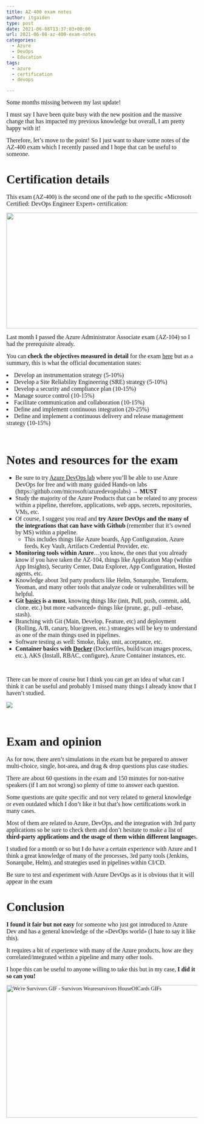 ```yaml
---
title: AZ-400 exam notes
author: itgaiden
type: post
date: 2021-06-08T13:37:03+00:00
url: 2021-06-08-az-400-exam-notes
categories:
  - Azure
  - DevOps
  - Education
tags:
  - azure
  - certification
  - devops

---
```

<span style="font-family: Nunito; font-size: 16px;">Some months missing between my last update!</span>

<span style="font-family: Nunito; font-size: 16px;">I must say I have been quite busy with the new position and the massive change that has impacted my previous knowledge but overall, I am pretty happy with it!</span>

<span style="font-family: Nunito; font-size: 16px;">Therefore, let&#8217;s move to the point! So I just want to share some notes of the AZ-400 exam which I recently passed and I hope that can be useful to someone.</span>

# 

# <span style="font-family: Nunito; font-size: 32px;">Certification details</span>

<span style="font-family: Nunito; font-size: 16px;">This exam (AZ-400) is the second one of the path to the specific «Microsoft Certified: DevOps Engineer Expert» certification:</span>

<span style="font-family: Nunito; font-size: 16px;"><img loading="lazy" class="alignnone wp-image-1911 size-full" src="/wp-content/uploads/2021/06/Paths.png" alt="" width="1014" height="305" srcset="/wp-content/uploads/2021/06/Paths.png 1014w, /wp-content/uploads/2021/06/Paths-300x90.png 300w, /wp-content/uploads/2021/06/Paths-768x231.png 768w" sizes="(max-width: 1014px) 100vw, 1014px" /></span>

<span style="font-family: Nunito; font-size: 16px;">Last month I passed the Azure Administrator Associate exam (AZ-104) so I had the prerequisite already.</span>

<span style="font-family: Nunito; font-size: 16px;">You can<strong> check the objectives measured in detail</strong> for the exam <a href="https://query.prod.cms.rt.microsoft.com/cms/api/am/binary/RE3VP8d">here</a> but as a summary, this is what the official documentation states:</span>

<li class="font-size-s">
  <span style="font-family: Nunito; font-size: 16px;">Develop an instrumentation strategy (5-10%)</span>
</li>
<li class="font-size-s">
  <span style="font-family: Nunito; font-size: 16px;">Develop a Site Reliability Engineering (SRE) strategy (5-10%)</span>
</li>
<li class="font-size-s">
  <span style="font-family: Nunito; font-size: 16px;">Develop a security and compliance plan (10-15%)</span>
</li>
<li class="font-size-s">
  <span style="font-family: Nunito; font-size: 16px;">Manage source control (10-15%)</span>
</li>
<li class="font-size-s">
  <span style="font-family: Nunito; font-size: 16px;">Facilitate communication and collaboration (10-15%)</span>
</li>
<li class="font-size-s">
  <span style="font-family: Nunito; font-size: 16px;">Define and implement continuous integration (20-25%)</span>
</li>
<li class="font-size-s">
  <span style="font-family: Nunito; font-size: 16px;">Define and implement a continuous delivery and release management strategy (10-15%)</span>
</li>

&nbsp;

# <span style="font-family: Nunito; font-size: 32px;">Notes and resources for the exam</span>

<ul style="list-style-type: square;">
  <li>
    <span style="font-family: Nunito; font-size: 16px;">Be sure to try <a href="https://azuredevopslabs.com">Azure DevOps lab</a> where you&#8217;ll be able to use Azure DevOps for free and with many guided Hands-on labs (https://github.com/microsoft/azuredevopslabs) → <strong>MUST<br /> </strong></span>
  </li>
  <li>
    <span style="font-family: Nunito; font-size: 16px;"><span style="font-family: Nunito; font-size: 16px;">Study the majority of the Azure Products that can be related to any process within a pipeline, therefore, applications, web apps, secrets, repositories, VMs, etc.</span></span>
  </li>
  <li>
    <span style="font-family: Nunito; font-size: 16px;">Of course, I suggest you read and <strong>try Azure DevOps and the many of the integrations that can have with Github</strong> (remember that it&#8217;s owned by MS) within a pipeline.</span> <ul>
      <li>
        <span style="font-family: Nunito; font-size: 16px;"><span style="font-family: Nunito; font-size: 16px;">This includes things like Azure boards, App Configuration, Azure feeds, Key Vault, Artifacts Credential Provider, etc.</span></span>
      </li>
    </ul>
  </li>
  
  <li>
    <span style="font-family: Nunito; font-size: 16px;"><span style="font-family: Nunito; font-size: 16px;"><strong>Monitoring tools within Azure</strong>&#8230;you know, the ones that you already know if you have taken the AZ-104, things like Application Map (within App Insights), Security Center, Data Explorer, App Configuration, Hosted agents, etc.</span></span>
  </li>
  <li>
    <span style="font-family: Nunito; font-size: 16px;"><span style="font-family: Nunito; font-size: 16px;">Knowledge about 3rd party products like Helm, Sonarqube, Terraform, Yeoman, and many other tools that analyze code or vulnerabilities will be helpful.</span></span>
  </li>
  <li>
    <span style="font-family: Nunito; font-size: 16px;"><span style="font-family: Nunito; font-size: 16px;"><strong>Git <a href="https://git-scm.com/book/en/v2/Git-Basics-Getting-a-Git-Repository">basics</a> is a must</strong>, knowing things like (init, Pull, push, commit, add, clone. etc.) but more «advanced» things like (prune, gc, pull &#8211;rebase, stash).</span></span>
  </li>
  <li>
    <span style="font-family: Nunito; font-size: 16px;"><span style="font-family: Nunito; font-size: 16px;">Branching with Git (Main, Develop, Feature, etc) and deployment (Rolling, A/B, canary, blue/green, etc.) strategies will be key to understand as one of the main things used in pipelines.</span></span>
  </li>
  <li>
    <span style="font-family: Nunito; font-size: 16px;"><span style="font-family: Nunito; font-size: 16px;">Software testing as well: Smoke, flaky, unit, acceptance, etc.</span></span>
  </li>
  <li>
    <span style="font-family: Nunito; font-size: 16px;"><strong>Container basics with <a href="https://docs.docker.com/develop/">Docker</a></strong> (Dockerfiles, build/scan images process, etc.), AKS (Install, RBAC, configure), Azure Container instances, etc.</span>
  </li>
</ul>

&nbsp;

<span style="font-family: Nunito; font-size: 16px;">There can be more of course but I think you can get an idea of what can I think it can be useful and probably I missed many things I already know that I haven&#8217;t studied.</span>

<span style="font-family: Nunito;"><img src="https://media.giphy.com/media/UQVSeEmqW2lChnm4OQ/giphy.gif" /></span>

&nbsp;

# <span style="font-family: Nunito;"><span style="font-size: 32px;">Exam and opinion</span><br /> </span>

<span style="font-family: Nunito; font-size: 16px;">As for now, there aren&#8217;t simulations in the exam but be prepared to answer multi-choice, single, hot-area, and drag & drop questions plus case studies.</span>

<span style="font-family: Nunito; font-size: 16px;">There are about 60 questions in the exam and 150 minutes for non-native speakers (if I am not wrong) so plenty of time to answer each question.</span>

<span style="font-family: Nunito; font-size: 16px;">Some questions are quite specific and not very related to general knowledge or even outdated which I don&#8217;t like it but that&#8217;s how certifications work in many cases.</span>

 <span style="font-family: Nunito; font-size: 16px;">Most of them are related to Azure, DevOps, and the integration with 3rd party applications so be sure to check them and don&#8217;t hesitate to make a list of <strong>third-party applications and the usage of them within different language</strong>s.</span>

<span style="font-family: Nunito; font-size: 16px;">I studied for a month or so but I do have a certain experience with Azure and I think a great knowledge of many of the processes, 3rd party tools (Jenkins, Sonarqube, Helm), and strategies used in pipelines within CI/CD. </span>

<span style="font-family: Nunito; font-size: 16px;">Be sure to test and experiment with Azure DevOps as it is obvious that it will appear in the exam 🙂</span>

# <span style="font-size: 32px; font-family: Nunito;">Conclusion</span>

<span style="font-family: Nunito; font-size: 16px;"><strong>I found it fair but not easy</strong> for someone who just got introduced to Azure Dev and has a general knowledge of the «DevOps world» (I hate to say it like this).</span>

<span style="font-family: Nunito; font-size: 16px;">It requires a bit of experience with many of the Azure products, how are they correlated/integrated within a pipeline and many other tools.</span>

<span style="font-family: Nunito; font-size: 16px;">I hope this can be useful to anyone willing to take this but in my case, <strong>I did it so can you!</strong></span>

<span style="font-family: Nunito;"><img loading="lazy" class="" src="https://media1.tenor.com/images/eb3860d824952e2b3b95367ac8b3d957/tenor.gif?itemid=5217520" alt="We're Survivors GIF - Survivors Wearesurvivors HouseOfCards GIFs" width="708" height="349" /></span>

&nbsp;

&nbsp;

&nbsp;